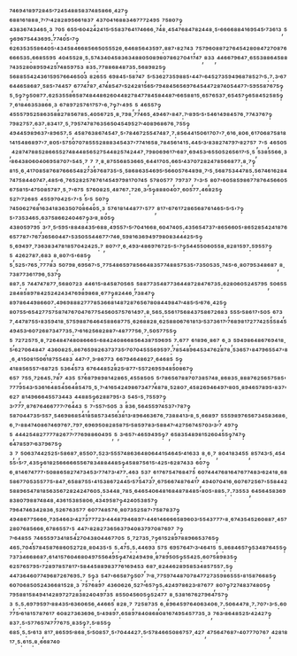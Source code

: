 ⁷⁴⁶⁹⁴¹⁸⁹⁷²⁸⁴⁵′⁷²⁴⁵⁴⁸⁸⁵⁸³⁷⁴⁸⁵⁸⁶⁶·⁴²⁷‽⁶⁸⁸¹⁶¹⁸⁸⁸·⁷′⁷′⁴²⁸²⁸⁹⁵⁶⁶¹⁸³⁷,⁴³⁷⁰⁴¹⁶⁸⁸³⁴⁶⁷⁷⁷²⁴⁹⁵,⁷⁵⁸⁰⁷‽⁴³⁸³⁶⁷⁴³⁴⁶⁵·³,⁷⁰⁵,⁶⁵⁵′⁶⁰⁴²⁴²⁴¹⁵′⁵⁵⁸³⁷⁶⁴¹⁷⁴⁶⁶⁶·⁷⁴⁸·⁴⁵⁴⁷⁶⁸⁴⁷⁸²⁴⁴⁸·⁵'⁶⁶⁶⁶⁸⁸⁴¹⁶⁹⁵⁴⁵′⁷³⁶¹³,⁵‽⁶⁹⁶⁷⁵⁴⁴³⁶⁹⁵:⁷⁷⁴⁰⁵'⁷‽⁶²⁶³⁵³⁵⁵⁸⁶⁴⁰⁵'⁴³⁴⁵⁸⁴⁶⁶⁸⁵⁶⁶⁵⁰⁵⁵⁵²⁶·⁶⁴⁶⁸⁵⁶⁴³⁵⁹⁷:⁸⁸⁷'⁸²⁷⁴³,⁷⁵⁷⁹⁶⁰⁸⁸⁷²⁷⁶⁴⁵⁴²⁸⁰⁸⁴⁷²⁷⁰⁸⁷⁶⁶⁶⁶⁵³⁵:⁶⁶⁸⁵⁵⁹⁵,⁴⁰⁴⁵⁵²⁸·⁵:⁵⁷⁴³⁴⁰⁴⁵⁸³⁶³⁴⁸⁸⁰⁵⁰⁸⁹⁸⁰⁷⁸⁶²⁷⁰⁴¹⁷⁴⁷,⁸³³,⁴⁴⁶⁶⁷⁹⁶⁴⁷·⁶⁵⁵³⁸⁸⁶⁴⁵⁸⁸⁷⁴³⁵²⁸⁰⁸⁹⁵⁹⁴²⁵⁷⁴⁸⁵⁹⁷⁵³,⁸³⁵:⁷⁷⁸⁸⁶⁸⁴⁸⁷³⁵:⁵⁶⁸⁹⁸²⁵‽⁵⁶⁸⁸⁵⁵⁴²⁴³⁶¹⁵⁹⁵⁷⁶⁶⁴⁶⁵⁰³,⁸²⁶⁵⁵,⁶⁹⁸⁴⁵'⁵⁸⁷⁴⁷,⁵′⁵³⁶²⁷³⁵⁹⁸⁸⁵'⁴⁴⁷'⁶⁴⁵²⁷³⁵⁹⁴⁹⁶⁸⁷⁸⁵²⁷′⁵:⁷:³′⁶⁷⁶⁴⁴⁶⁵⁸⁶⁸⁷·⁵⁸⁵'⁷⁴⁴⁵⁷,⁶⁷⁷⁴⁷⁸⁷·⁴⁷⁴⁸⁵⁴⁷'⁵²⁴²⁸¹⁵⁶⁵′⁷⁹⁴⁸⁴⁵⁶⁵⁶⁹⁷⁶⁴⁵⁴⁴⁷²⁸⁷⁴⁰⁵⁴⁴⁷⁷'⁵⁹⁵⁵⁸⁷⁶⁷⁵‽⁵·⁵‽⁷‽⁵⁰⁸⁷⁷:⁶²⁵³⁵⁵⁸⁶⁵⁸⁷⁴⁸⁴⁴⁸⁶²⁶⁰⁴⁴⁸²⁷⁸⁴⁷⁷⁸⁴⁵⁸⁴⁴⁸⁷′⁶⁶⁵⁸⁸¹⁵·⁶⁵⁷⁶⁵³⁷·⁶⁵⁴⁵⁷‽⁶⁵⁸⁴⁵²⁵⁸⁵‽⁷·⁶¹⁸⁴⁶³⁵³⁸⁶⁶·³,⁶⁷⁸⁹⁷²⁵⁷⁶¹⁷⁵⁷'⁶·⁷‽⁷'⁴⁹⁵,⁵,⁴⁶⁵⁵⁷‽⁴⁵⁵⁵⁷⁹⁵²⁵⁸⁶³⁵⁸⁸²⁷⁸⁵⁶⁷⁸⁵:⁴⁰⁵⁶⁷²⁵·⁸·⁷⁹⁸·⁷⁷⁴⁶⁵·⁴⁹⁴⁶⁷'⁸⁴⁷:⁷′⁸⁹⁵′⁵'⁵⁴⁶¹⁴⁹⁸⁴⁵⁷⁶·⁷⁷⁴³⁷⁶⁷‽⁷⁹⁸²⁷⁵⁷:⁶³⁷:⁸³⁴¹⁷·⁵·⁷⁹⁵⁷⁴⁷⁸⁷⁶³⁵⁶⁵⁰⁴⁵⁴⁹⁵²⁷′⁴⁰⁸⁹⁶⁸⁶⁷⁶·⁷⁵⁵‽⁴⁹⁴⁴⁵⁹⁸⁹⁶³⁷'⁸⁹⁶⁵⁷:⁵,⁴⁵⁸⁷⁶³⁸⁶⁷⁴⁵⁴⁷·⁵'⁷⁸⁴⁶⁷²⁵⁵⁴⁷⁴⁸⁷·⁷:⁸⁵⁶⁴⁴¹⁵⁰⁶¹⁷⁰⁷'⁷·⁶¹⁶·⁸⁰⁶·⁶¹⁷⁰⁶⁸⁷⁵⁸¹⁸¹⁴¹⁵⁴⁸⁶⁸⁹⁷'⁷·⁸⁰⁵'⁵⁷⁵⁰⁷⁰⁷⁸⁵⁵⁵²⁸⁸⁸³⁴⁵⁴³⁷'⁷⁷⁴¹⁶⁵⁸·⁷⁸⁴⁵⁶¹⁴¹⁵:⁴⁴⁵′³′⁸³⁸²⁷⁴⁷⁹⁷′⁸²⁷⁵⁷,⁷'⁵,⁴⁶⁵⁰⁵,⁴²⁸⁷⁴⁷⁸⁸⁵²⁸⁶⁶⁵⁵²⁷⁴⁸⁴⁴⁸⁵⁶⁵²⁷⁵⁴⁴⁸²⁵⁷⁴²⁴⁴⁷·⁷⁹⁸⁰⁶⁹⁶¹⁷′⁶⁸⁷·⁶⁹⁴⁵³′⁶⁵⁵⁰⁵²⁶⁵⁶¹⁷′⁵·⁵,⁵³⁸⁵⁵⁶⁶·³′⁸⁶⁴³⁸⁰⁶⁰⁴⁰⁶⁹⁵⁸⁷⁰⁷'⁵⁴⁵·⁷,⁷,⁷·⁸·⁸⁷⁵⁵⁶⁸⁵³⁶⁶⁵·⁶⁴⁴¹⁷⁰⁵:⁶⁶⁵′⁴³⁷⁰⁷²⁸²⁴⁷⁸⁵⁶⁶⁸⁷⁷:⁸·⁷‽⁸¹⁵·⁶·⁴¹⁷⁰⁸⁵⁸⁷⁶⁸⁷⁶⁶⁶⁵⁴⁸²⁷³⁶⁷⁶⁸⁷³⁵'⁵·⁵⁸⁶⁸⁶³⁵⁴⁶⁹⁵′⁵⁶⁶⁰⁵⁷⁶⁴⁸⁹⁸·⁷′⁵·⁵⁶⁸⁷⁵³⁴⁴⁷⁸⁵:⁵⁶⁷⁴⁶¹⁶²⁸⁴⁷⁴⁷⁵⁸⁴⁴⁰⁷⁴⁷:⁴⁸⁵′⁶·⁷⁶⁵²⁸²⁵⁷⁶⁷⁶¹⁴⁵⁴⁹⁷⁹⁸¹⁷⁰⁷⁴⁵,⁵⁷⁸⁰⁵⁷⁷,⁷⁹⁷³⁷,⁷'³′⁵,⁸⁰⁷'⁶⁰⁵⁸⁵⁹⁸⁶⁷⁷⁸⁷⁶⁴⁵⁶⁶⁰⁵⁶⁷⁵⁸¹⁵′⁴⁷⁵⁰⁸⁵⁷⁸⁷·⁵·⁷'⁶⁷⁵,⁵⁷⁶⁰⁸²⁵·⁴⁸⁷⁶⁷:⁷²⁶·³′⁵‽⁸⁸⁸⁰⁴⁰⁷·⁶⁰⁵⁷⁷:⁴⁶⁸²⁵‽⁵²⁷′⁷²⁶⁸⁵,⁴⁵⁵⁹⁷⁰⁴²⁵'⁷'⁵,⁵′⁵,⁵⁰⁷‽⁷⁴⁵⁰⁶²⁷⁶⁸¹⁶³⁴¹⁸³⁶³⁵⁰⁷⁰⁸⁶⁴⁰⁵·³,⁵⁷⁶¹⁸¹⁴⁴⁸⁷⁷'⁵⁷⁷,⁸¹⁷'⁶⁷⁶¹⁷²⁸⁶⁵⁶⁸⁷⁶¹⁴⁶⁵'⁵′⁵'⁷‽⁵'⁷³⁵³⁴⁶⁵:⁶³⁷⁵⁸⁶⁶²⁴⁰⁴⁶⁷‽³′⁸·⁸⁰⁵‽⁴³⁸⁰⁵⁹⁷⁹⁵,³′⁷·⁵′⁵⁹⁵'⁸⁸⁴⁸⁴³⁵′⁶⁸⁸·⁴⁹⁵⁵⁷'⁵′⁷⁰⁴¹⁶⁶⁸·⁶⁰⁴⁷⁴⁰⁵:⁴³⁵⁶⁵⁴⁷³⁷'⁸⁶⁵⁶⁶⁰⁵'⁸⁶⁵²⁸⁵⁴²⁴¹⁸⁷⁶⁶⁵⁷⁷⁸⁷'⁷⁶⁷³⁶⁵⁶⁰⁴⁴⁷'⁵³⁵⁰⁵⁵⁴⁴⁶⁷⁷′⁷⁴⁶·⁵⁹⁸¹⁶³⁶⁹⁴⁹⁷⁹⁸⁰⁸³⁴⁴⁴²⁵′⁵‽⁵·⁶⁹⁴⁹⁷·⁷³⁶³⁸³⁴⁷⁸¹⁸⁵⁷⁰⁴²⁴²⁵:⁷,⁸⁰⁷′⁷·⁶·⁴⁹³′⁴⁸⁶⁹⁷⁶⁷²⁵'⁵'⁷‽⁵⁴⁴⁵⁵⁰⁶⁰⁵⁵⁸·⁸²⁸¹⁵⁹⁷:⁵⁹⁵⁵⁷‽⁵,⁴²⁶²⁷⁸⁷:⁶⁸³,⁸·⁸⁰⁷′⁵'⁶⁸⁵‽⁵·⁵²⁵'⁷⁶⁵·⁷⁷⁷⁸³,⁵⁰⁷⁹⁸·⁶⁹⁵⁶⁷'⁵·⁷⁷⁵⁴⁸⁶⁵⁹⁷⁸⁵⁶⁶⁴⁸³⁵⁷⁷⁴⁸⁸⁵⁷⁵³⁵'⁷³⁵⁰⁵³⁵·⁷⁴⁵'⁶·⁸⁰⁷⁹⁵³⁴⁸⁶⁸⁷,⁸·⁷³⁸⁷⁷³⁶¹⁷⁹⁶·⁵³⁷‽⁸⁸⁷:⁵,⁷⁴⁴⁷⁴⁷⁸⁷⁷·⁵⁶⁸⁰⁷²³,⁴⁴⁶¹⁵'⁸⁴⁵⁸⁷⁰⁵⁶⁵,⁵⁸⁸⁷⁷³⁵⁴⁸⁷⁷³⁶⁴⁴⁸⁷²⁸⁴⁷⁶⁷³⁵:⁶²⁸⁰⁶⁰⁵²⁴⁵⁷⁹⁵,⁵⁰⁶⁵⁵²⁸⁴⁸⁵⁸⁹⁷⁸⁴²⁵²⁴²⁴³⁴⁷⁶⁹⁸⁹⁸⁶⁸·⁶⁷⁷‽⁸²⁴⁴⁶·⁷³⁸⁴⁷‽⁸⁹⁷⁸⁶⁴⁴⁹⁸⁶⁶⁰⁷:⁴⁹⁶⁹⁸⁸⁸²⁷⁷⁷⁸⁵³⁶⁶⁸¹⁴⁸⁷²⁸⁷⁶⁵⁶⁷⁸⁰⁸⁴⁴⁹⁸⁴⁷′⁴⁸⁵′⁵′⁶⁷⁶·⁴²⁵‽⁸⁰⁷⁵⁵′⁶⁵⁴²⁷⁷⁵⁷⁵⁸⁷⁴⁷⁶⁷⁰⁴⁷⁶⁷⁷⁵⁴⁵⁶⁰⁵⁷⁵⁷⁶¹⁴⁹⁷:⁸·⁵⁶⁵:⁵⁵⁶¹⁷⁵⁶⁸⁴³⁷⁵⁸⁶⁷²⁶⁸³,⁵⁵⁵′⁵⁸⁶¹⁷'⁵⁰⁵,⁶⁷³,⁷·⁴⁴⁷⁸⁷⁵⁵'⁸³⁵⁹⁴¹⁸·⁵⁷⁵⁹⁸⁸⁷⁶⁴⁶⁴⁵⁸⁸⁶⁸⁷⁷⁵·⁶²⁶⁸⁸²⁸·⁶²⁵⁸⁸⁰⁶⁷⁶¹⁸¹³′⁵³⁷³⁶¹⁷′⁷⁶⁸⁹⁸¹⁷²⁷⁷⁴²⁵⁵⁵⁸⁴⁵⁴⁹⁴⁵³′⁶⁰⁷²⁶⁸⁷³⁴⁷⁷³⁵:⁷′⁶¹⁶²⁵⁶⁸²⁸⁸⁷'⁴⁸⁷⁷⁷⁵⁶·⁷:⁵⁰⁵⁷⁷⁵⁵‽⁵,⁷²⁷²⁵⁷⁵·⁸·⁷²⁶⁴⁸⁴⁷⁴⁸⁰⁸⁶⁶⁶⁵'⁶⁸⁴²⁴⁰⁸⁶⁶⁸⁵⁶⁴³⁸⁷⁵⁹⁶⁹⁵,⁷:⁶⁷⁷,⁶¹⁸⁹⁶·⁸⁶⁷,⁶·³,⁵⁹⁴⁹⁸⁶⁴⁸⁶⁷⁶⁹⁴¹⁸·⁵′⁶²⁷⁰⁶⁴⁸⁴⁷,⁴³⁶⁰⁸²⁵:⁸⁶⁷⁶⁵⁹⁸²⁶³⁷³⁷³⁵′⁷⁰⁷⁰⁴⁵⁵⁵⁶⁹⁵⁹⁷:⁷⁸⁵⁴⁸⁹⁶⁴⁵³⁴⁷⁶²⁸⁷⁸·⁵³⁶⁵⁷'⁸⁴⁷⁹⁶⁵⁵⁴⁷'⁸·⁶·⁴¹⁵⁰⁸¹⁵⁰⁶¹⁸⁷⁵⁵⁴⁸³,⁴⁴⁷′⁷·³′⁸⁶⁷⁷³,⁶⁶⁷⁹⁴⁶⁴⁸⁶²⁷·⁶⁴⁶⁸⁵,⁵‽⁴¹⁸⁸⁵⁶⁵⁵⁷'⁶⁸⁷²⁵,⁵³⁶⁴⁵⁷³,⁶⁷⁶⁴⁴⁸⁵²⁸²⁵′⁸⁷⁷'⁵⁵⁷²⁶⁹⁵⁹⁴⁸⁵⁰⁸⁶⁷‽⁶⁵⁷,⁷⁵⁵·⁷²⁶⁴⁵:⁷⁸⁷,⁴³⁵,⁵⁷⁶⁸⁷⁹⁸⁹⁸¹⁴²⁸⁶⁵·⁴⁵⁵⁸⁵⁰⁵,⁵′⁷⁸⁶⁵⁶⁷⁸⁸⁷⁰⁷³⁸⁵⁷⁴⁸·⁸⁶⁸³⁵·⁸⁸⁸⁷⁶²⁵⁶⁵⁷⁵⁸⁵'⁷⁷⁷⁹⁵⁴³′⁵³⁶¹⁶⁴⁸⁵⁴⁵⁶⁴⁸⁵⁴⁷⁵·⁵·⁷′⁴¹⁶⁵⁴²⁴⁹⁸⁶⁷³⁴⁷⁷⁴⁸⁷⁸·⁵²⁸⁰⁷·⁴⁵⁸²⁶⁹⁴⁶⁴⁹⁷′⁸⁰⁵·⁸⁹⁴⁶⁵⁷⁸⁹⁵'⁸³⁷'⁶²⁷,⁸¹⁴⁹⁶⁶⁶⁴⁵⁵⁷³⁴⁴³,⁴⁴⁸⁸⁵‽⁶²⁸⁸⁷⁹⁵'³,⁵⁴⁵'⁵·⁷⁵⁵⁹⁷‽³′⁷⁷⁷·⁸⁷⁶⁷⁶⁴⁶⁶⁷⁷⁷′⁷⁶⁴⁴³,⁵,⁷'⁵⁵⁷′⁵⁰⁵,³,⁸³⁶·⁵⁶⁴⁵⁵⁹⁷⁴⁵³⁷'⁷⁸⁷‽⁵⁸⁷⁰⁴⁴⁷³⁵′⁵⁵⁷·⁵⁴⁶⁹⁸⁶⁸⁵⁴¹⁸⁵⁸⁵⁷³⁴⁵⁶³⁸¹³′⁸⁹⁶⁴⁶³⁶⁷⁶·⁷³⁸⁸⁴¹³′⁸·⁵·⁶⁶⁸⁹⁷,⁵⁵⁵⁹⁸⁹⁷⁶⁵⁶⁷³⁴⁵⁸³⁶⁸⁶·⁶·⁷'⁸⁸⁴⁷⁴⁰⁸⁶⁷⁴⁶⁹⁷⁶⁷:⁷⁹⁷·⁶⁹⁶⁹⁵⁰⁸²⁸⁵⁸⁷⁵′⁵⁸⁵⁹⁷⁸³′⁵⁸⁸⁴⁷′⁴²⁷⁵⁶⁷⁴⁵⁷⁰³′³′⁷,⁴⁹⁷‽⁵,⁴⁴⁴²⁵⁴⁸²⁷⁷⁷⁷⁸²⁶⁷⁷′⁷⁷⁶⁹⁸⁸⁶⁰⁴⁹⁵,⁵,³′⁶⁵⁷'⁴⁶⁵⁹⁴⁹⁵‽⁷,⁶⁵⁸³⁵⁴⁸⁹⁸¹⁵²⁶⁰⁴⁵⁵‽⁷⁴⁷‽⁶⁴⁷⁸⁵⁹⁷′⁶³⁷⁹⁶⁷⁵‽³,⁷,⁵⁰⁶³⁷⁴⁴²⁵²⁵'⁵⁸⁶⁸⁷·⁸⁵⁵⁰⁷:⁵²³′⁵⁵⁵⁷⁴⁸⁶³⁶⁴⁸⁰⁶⁴⁴¹⁵⁴⁶⁴⁵′⁴¹⁶³³,⁸·⁶·⁷,⁸⁰⁴¹⁸³⁴⁵⁵,⁸⁵⁷⁴³′⁵·⁴⁵⁴⁵⁵'⁵′⁷·⁴³⁵‽⁶¹⁸²⁵⁶⁶⁶⁶⁶⁵⁵⁶⁷⁸³⁴⁸⁸⁴⁴⁸⁵‽⁴⁵⁸⁸⁷⁵⁶¹⁵'⁴²⁵'⁶²⁸⁷⁴³³,⁶⁰⁷‽⁶·⁸¹⁴⁶⁷⁴⁷⁷⁷'⁵⁰⁸⁸⁶⁵⁸²⁷⁴⁷³⁴⁵³′⁷⁷⁴⁷³′⁴⁷⁷:⁴⁶³,⁵³⁷,⁶¹⁷⁶⁷⁵⁴⁷⁶⁸⁴⁷⁵,⁶⁰⁷⁴⁴⁴⁷⁶⁸¹⁶⁴⁷⁶⁷⁷⁴⁸³′⁶²⁴¹⁸·⁶⁸⁵⁸⁶⁷⁷⁰⁵³⁵⁵⁷⁷⁵'⁸⁴⁷·⁶⁵⁸⁸⁷⁵⁵'⁴¹⁵³⁸⁶⁷²⁴⁴⁵′⁵⁷⁵⁴⁷³⁷·⁶⁷⁵⁶⁶⁷⁴⁸⁷⁶⁴¹⁷,⁴⁹⁴⁰⁷⁰⁴¹⁶·⁶⁰⁷⁶⁷²⁵⁶⁷'⁵⁵⁸⁴⁴²⁵⁸⁸⁹⁶⁵⁴⁷⁸¹⁸⁵⁶³⁵⁶⁷²⁸²⁴²⁴⁷⁶⁰⁵:⁵³⁴⁴⁸·⁷⁸⁵·⁶⁴⁶⁵⁴⁰⁶⁴⁸¹⁶⁸⁴⁸⁷⁸⁴⁸⁵'⁸⁰⁵'⁸⁸⁵:⁷:⁷³⁵⁵³,⁶⁴⁵⁶⁴⁵⁸³⁶⁹⁸³⁸⁰⁷⁹⁸⁸⁷⁴⁸⁴⁸·⁴³⁶¹⁵³⁸⁵⁸⁰⁶·⁴³⁴⁹⁵⁸⁷‽⁴²⁴⁰⁵³⁸⁵⁷‽⁷⁹⁶⁴⁷⁴⁶³⁴²⁸³⁶·⁵²⁶⁷⁶³⁵⁷⁷,⁶⁰⁷⁷⁴⁸⁵⁷⁶·⁸⁰⁷³⁵²⁵⁸⁷'⁷⁵⁸⁷⁸³⁷‽⁴⁹⁴⁸⁶⁷⁷⁵⁶⁶⁶·⁷³⁵⁴⁶⁶³′⁴²⁷³⁷⁷⁷²³′⁴⁴⁴⁸⁷⁹⁴⁶⁸⁹⁷'⁴⁴⁶¹⁴⁶⁶⁶⁶⁵⁸⁹⁶⁰³′⁵⁵⁴³⁷⁷⁷'⁸·⁶⁷⁴³⁵⁴⁵²⁶⁰⁸⁸⁷·⁴⁵⁷²⁸⁰⁷⁶⁸⁵⁶⁶⁶·⁶⁷⁸⁶⁵⁵⁷'⁵,⁴⁴⁷'⁸²⁸²⁷³⁶⁵⁶³⁷⁹⁴⁰⁸³⁷⁹⁷⁰⁸⁷⁶⁹⁷,⁷‽⁷′⁶⁴⁸⁵⁵,⁷⁴⁶⁵⁵⁹⁷³⁴¹⁸⁵⁴²⁷⁰⁴³⁸⁰⁴⁴⁶⁷⁷⁰⁵,⁵·⁷²⁷³⁵·⁷‽⁶¹⁵²⁸⁹⁷⁸⁸⁹⁶⁶⁵³⁷⁶⁵‽⁴⁶⁵:⁷⁰⁴⁵⁷⁸⁴⁵⁸⁷⁶⁸⁶⁰⁵²⁷²⁸·⁸⁰⁴³⁵'⁵,⁵:⁴⁷⁵:⁵:⁴⁴⁶⁹³,⁵⁷⁵,⁶⁹⁵⁷⁶⁴⁷′³′⁴⁶⁴¹⁵,⁵:⁸⁶⁸⁴⁶⁵⁷‽⁵³⁴⁸⁷⁶⁴⁵⁵‽⁷³⁷³⁴⁶⁶⁸⁶⁸⁷:⁶¹⁴¹⁵⁷⁶⁰⁴⁶⁸⁰⁴⁹⁷⁵⁵⁶⁴⁹⁵‽⁴⁷⁴²⁴⁹⁴⁹⁸·⁸⁷⁸⁹⁵⁰⁵‽⁵⁵⁴²⁵:⁶⁰⁷⁵⁸⁹⁸³⁵‽⁶²⁵⁷⁶⁵⁷⁹⁵'⁷²⁸⁹⁷⁸⁵⁷⁸¹⁷'⁵⁸⁴⁴⁵⁸⁸⁹⁸³⁷⁷⁶¹⁶⁹⁴⁵³,⁶⁸⁷·⁸²⁴⁴⁶²⁸⁹⁵⁸⁵³⁴⁸⁵⁷⁵⁵⁷:⁵‽⁴⁴⁷³⁶⁴⁶⁰⁷⁷⁴⁹⁶⁸⁷²⁶⁷⁶⁹⁵:⁷,⁵‽³,⁵⁴⁷'⁶⁶⁵⁸⁷‽⁵⁰⁷,⁷′⁸·⁷⁷⁵⁹⁷⁴⁴⁸⁷⁰⁷⁸⁴⁷⁷²⁷³⁵⁹⁸⁶⁵⁵⁵'⁸¹⁵⁸⁷⁶⁶⁸⁵‽⁶⁰⁷⁰⁶⁸⁵⁰⁵²⁴³⁶⁶⁸¹⁵²⁸·³,⁷⁵⁷⁶⁸⁹⁷,⁴³⁶⁰⁶²⁶·⁵²⁷′⁶⁵⁷‽⁵:⁴²⁴⁹⁷⁸⁶²³′⁸⁷⁶⁷⁷,⁸⁰⁷‽⁷²⁷⁴⁸³⁷⁴⁸⁰⁵‽⁷⁹⁵⁸⁸¹⁵⁸⁴⁹⁴¹⁴²⁸⁹⁷²⁷²⁸³⁸²⁴⁰⁴⁹⁷³⁵,⁸⁵⁵⁰⁴⁵⁶⁰⁵‽⁵²⁴⁷⁷,⁸·⁵³⁸¹⁶⁷⁶²⁷⁹⁶⁴⁷⁵⁷‽³,⁵:⁵:⁶⁹⁷⁹⁵⁹⁷′⁸⁸⁴³⁵′⁶³⁶⁰⁶⁵⁶·⁴⁴⁶⁶⁵,⁸²⁸·⁷,⁷²⁵⁸⁷³⁵,⁶·⁸⁹⁶⁴⁵⁹⁷⁶⁴⁰⁶³⁴⁰⁶·⁷:⁵⁰⁶⁴⁴⁷⁸·⁷:⁷⁰⁷'³′⁵:⁶⁰⁷⁷⁵′⁶¹⁸¹⁵⁷⁸⁷⁶¹⁷,⁶⁰⁸²⁷³⁶³⁶⁹⁶·⁵′⁴⁹⁸⁹⁷:⁶⁵⁸⁹⁷⁸⁴⁰⁸⁶⁸⁰⁸¹⁶⁷⁴⁹⁵⁴⁵⁷⁷³⁵·³,⁷⁶³′⁸⁶⁴⁸⁵²⁵′⁴²⁴²⁷‽⁸³⁷:⁵'⁵⁷⁷⁶⁵⁷⁴⁷⁷⁷⁶⁷⁵·⁸³⁵‽⁷:⁵′⁸⁵⁵‽⁶⁸⁵·⁵:⁵′⁶¹³,⁸¹⁷·⁸⁶⁵⁹⁵′⁸⁶⁸·⁵′⁵⁰⁸⁵⁷·⁵'⁷⁰⁴⁴⁴²⁷:⁵′⁵⁷⁸⁴⁶⁶⁵⁰⁸⁶⁷⁵⁷·⁴²⁷,⁴⁷⁵⁶⁴⁷⁶⁸⁷'⁴⁰⁷⁷⁷⁰⁷⁶⁷,⁴²⁸¹⁸¹⁷·⁵:⁶¹⁵:⁸·⁶⁶⁸⁷⁴⁰

